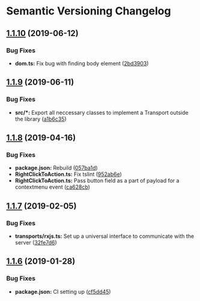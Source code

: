 # Semantic Versioning Changelog

## [1.1.10](https://github.com/iketari/preoccupyjs/compare/v1.1.9...v1.1.10) (2019-06-12)


### Bug Fixes

* **dom.ts:** Fix bug with finding body element ([2bd3903](https://github.com/iketari/preoccupyjs/commit/2bd3903))

## [1.1.9](https://github.com/iketari/preoccupyjs/compare/v1.1.8...v1.1.9) (2019-06-11)


### Bug Fixes

* **src/*:** Export all neccessary classes to implement a Transport outside the library ([a1b6c35](https://github.com/iketari/preoccupyjs/commit/a1b6c35))

## [1.1.8](https://github.com/iketari/preoccupyjs/compare/v1.1.7...v1.1.8) (2019-04-16)


### Bug Fixes

* **package.json:** Rebuild ([057ba1d](https://github.com/iketari/preoccupyjs/commit/057ba1d))
* **RightClickToAction.ts:** Fix tslint ([952ab6e](https://github.com/iketari/preoccupyjs/commit/952ab6e))
* **RightClickToAction.ts:** Pass button field as a part of payload for a contextmenu event ([ca628cb](https://github.com/iketari/preoccupyjs/commit/ca628cb))

## [1.1.7](https://github.com/iketari/preoccupyjs/compare/v1.1.6...v1.1.7) (2019-02-05)


### Bug Fixes

* **transports/rxjs.ts:** Set up a universal interface to communicate with the server ([32fe7d6](https://github.com/iketari/preoccupyjs/commit/32fe7d6))

## [1.1.6](https://github.com/iketari/preoccupyjs/compare/v1.1.5...v1.1.6) (2019-01-28)


### Bug Fixes

* **package.json:** CI setting up ([cf5dd45](https://github.com/iketari/preoccupyjs/commit/cf5dd45))
